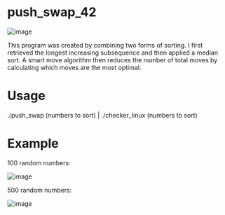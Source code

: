 # push_swap_42
![image](https://user-images.githubusercontent.com/98972278/185185431-c06a7d2c-1247-4dab-8a5f-d1fba1f01899.png)

This program was created by combining two forms of sorting. I first retrieved the longest increasing subsequence and then applied a median sort. A smart move algorithm then reduces the number of total moves by calculating which moves are the most optimal.

# Usage

./push_swap (numbers to sort) | ./checker_linux (numbers to sort)

# Example

100 random numbers:

![image](https://user-images.githubusercontent.com/98972278/185189088-ea1458a1-f395-44fc-b63b-c99ec9f9350c.png)

500 random numbers:

![image](https://user-images.githubusercontent.com/98972278/185189773-7a147160-2839-46a2-9f7a-ed4a9a0ba16a.png)
